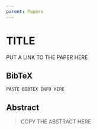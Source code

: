 ```yaml
---
parent: Papers
---
```


# TITLE

PUT A LINK TO THE PAPER HERE

## BibTeX
```
PASTE BIBTEX INFO HERE
```

## Abstract

> COPY THE ABSTRACT HERE





